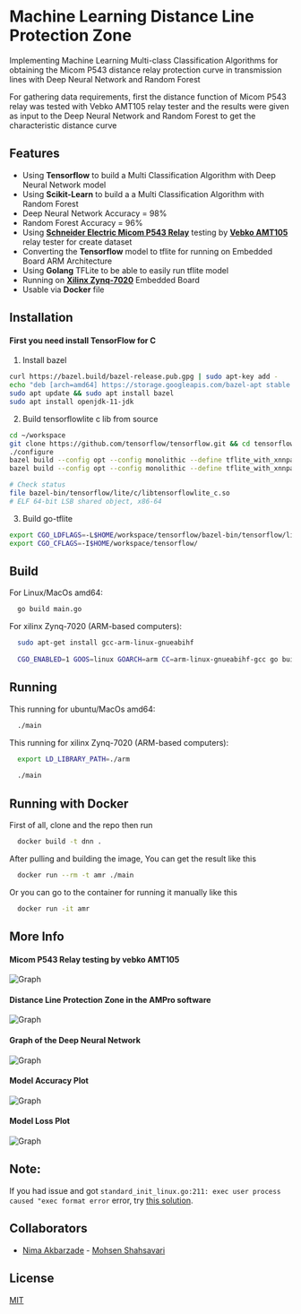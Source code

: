 # Machine Learning Distance Line Protection Zone

Implementing Machine Learning Multi-class Classification Algorithms for obtaining the Micom P543 distance relay protection curve in transmission lines with Deep Neural Network and Random Forest

For gathering data requirements, first the distance function of Micom P543 relay was tested with Vebko AMT105 relay tester and the results were given as input to the Deep Neural Network and Random Forest to get the characteristic distance curve

## Features
  - Using <b>Tensorflow</b> to build a Multi Classification Algorithm with Deep Neural Network model
  - Using <b>Scikit-Learn</b> to build a a Multi Classification Algorithm with Random Forest
  - Deep Neural Network Accuracy = 98% 
  - Random Forest Accuracy = 96%
  - Using <a href="https://www.se.com/uk/en/product-range/60747-micom-p54x/#overview" target="_blank"><b>Schneider Electric Micom P543 Relay</b></a> testing by <a href="https://vebko.org/en/Default.aspx" target="_blank"><b>Vebko AMT105</b></a> relay tester for create dataset
  - Converting the <b>Tensorflow</b> model to tflite for running on Embedded Board ARM Architecture
  - Using <b>Golang</b> TFLite to be able to easily run tflite model
  - Running on <a href="https://www.xilinx.com/products/silicon-devices/soc/zynq-7000.html" target="_blank"><b>Xilinx Zynq-7020</b></a> Embedded Board
  - Usable via <b>Docker</b> file
  
## Installation

#### First you need install TensorFlow for C

1) Install bazel
```bash
curl https://bazel.build/bazel-release.pub.gpg | sudo apt-key add -
echo "deb [arch=amd64] https://storage.googleapis.com/bazel-apt stable jdk1.8" | sudo tee /etc/apt/sources.list.d/bazel.list
sudo apt update && sudo apt install bazel
sudo apt install openjdk-11-jdk
```

2) Build tensorflowlite c lib from source
```bash
cd ~/workspace
git clone https://github.com/tensorflow/tensorflow.git && cd tensorflow
./configure
bazel build --config opt --config monolithic --define tflite_with_xnnpack=false //tensorflow/lite:libtensorflowlite.so
bazel build --config opt --config monolithic --define tflite_with_xnnpack=false //tensorflow/lite/c:libtensorflowlite_c.so

# Check status
file bazel-bin/tensorflow/lite/c/libtensorflowlite_c.so
# ELF 64-bit LSB shared object, x86-64
```

3) Build go-tflite
```bash
export CGO_LDFLAGS=-L$HOME/workspace/tensorflow/bazel-bin/tensorflow/lite/c
export CGO_CFLAGS=-I$HOME/workspace/tensorflow/
```

## Build

For Linux/MacOs amd64:

```bash
  go build main.go
```

For xilinx Zynq-7020 (ARM-based computers):

```bash
  sudo apt-get install gcc-arm-linux-gnueabihf
  
  CGO_ENABLED=1 GOOS=linux GOARCH=arm CC=arm-linux-gnueabihf-gcc go build -o main
```

## Running

This running for ubuntu/MacOs amd64:

```bash
  ./main
```

This running for xilinx Zynq-7020 (ARM-based computers):

```bash
  export LD_LIBRARY_PATH=./arm
  
  ./main
```

## Running with Docker

First of all, clone and the repo then run
```bash
  docker build -t dnn .
```

After pulling and building the image, You can get the result like this

```bash
  docker run --rm -t amr ./main
```

Or you can go to the container for running it manually like this

```bash
  docker run -it amr
```

## More Info

#### Micom P543 Relay testing by vebko AMT105
![Graph](https://github.com/taherfattahi/dnn-distance-line-protection-zone/blob/master/images/micom_p543_relay_testing_by_vebko.jpg)

#### Distance Line Protection Zone in the AMPro software
![Graph](https://github.com/taherfattahi/dnn-distance-line-protection-zone/blob/master/images/distance_line_protection_zone.png)

#### Graph of the Deep Neural Network
![Graph](https://github.com/taherfattahi/dnn-distance-line-protection-zone/blob/master/images/graph.png)

#### Model Accuracy Plot
![Graph](https://github.com/taherfattahi/dnn-distance-line-protection-zone/blob/master/images/model_accuracy.png)

#### Model Loss Plot
![Graph](https://github.com/taherfattahi/dnn-distance-line-protection-zone/blob/master/images/model_loss.png)


## Note:
 If you had issue and got `standard_init_linux.go:211: exec user process caused "exec format error` error, try [this solution](https://www.stereolabs.com/docs/docker/building-arm-container-on-x86/).

## Collaborators

- [Nima Akbarzade](https://www.github.com/iw4p) - [Mohsen Shahsavari](https://github.com/mohsenshahsavari)


## License

[MIT](https://choosealicense.com/licenses/mit/)

